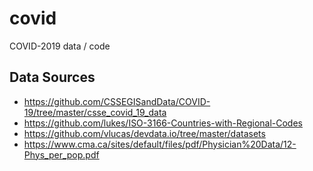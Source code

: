 # covid
COVID-2019 data / code

## Data Sources

* https://github.com/CSSEGISandData/COVID-19/tree/master/csse_covid_19_data
* https://github.com/lukes/ISO-3166-Countries-with-Regional-Codes
* https://github.com/vlucas/devdata.io/tree/master/datasets
* https://www.cma.ca/sites/default/files/pdf/Physician%20Data/12-Phys_per_pop.pdf
